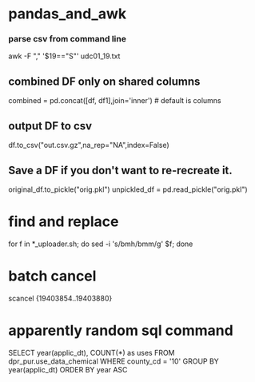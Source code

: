 # pandas_and_awk

### parse csv from command line
awk -F "," '$19=="S"' udc01_19.txt

## combined DF only on shared columns
combined = pd.concat([df, df1],join='inner')  # default is columns

## output DF to csv
df.to_csv("out.csv.gz",na_rep="NA",index=False)

## Save a DF if you don't want to re-recreate it.
original_df.to_pickle("orig.pkl")
unpickled_df = pd.read_pickle("orig.pkl")

# find and replace 
for f in *_uploader.sh; do sed -i 's/bmh/bmm/g' $f; done

# batch cancel
scancel {19403854..19403880}

# apparently random sql command
SELECT year(applic_dt), COUNT(*) as uses 
FROM dpr_pur.use_data_chemical WHERE county_cd = '10' 
GROUP BY year(applic_dt)
ORDER BY year ASC
